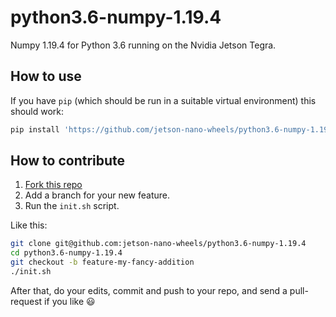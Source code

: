 # python3.6-numpy-1.19.4

Numpy 1.19.4 for Python 3.6 running on the Nvidia Jetson Tegra.


## How to use

If you have `pip` (which should be run in a suitable virtual environment) this should work:

```sh
pip install 'https://github.com/jetson-nano-wheels/python3.6-numpy-1.19.4/releases/download/0.0.1/numpy-1.19.4-cp36-cp36m-manylinux2014_aarch64.whl'
```


## How to contribute

  1. [Fork this repo](https://github.com/jetson-nano-wheels/python3.6-numpy-1.19.4/fork)
  2. Add a branch for your new feature.
  3. Run the `init.sh` script.

Like this:

```sh
git clone git@github.com:jetson-nano-wheels/python3.6-numpy-1.19.4
cd python3.6-numpy-1.19.4
git checkout -b feature-my-fancy-addition
./init.sh
```

After that, do your edits, commit and push to your repo, and send a pull-request if you like 😃
